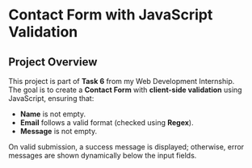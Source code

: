 # Contact Form with JavaScript Validation

## Project Overview
This project is part of **Task 6** from my Web Development Internship.  
The goal is to create a **Contact Form** with **client-side validation** using JavaScript, ensuring that:
- **Name** is not empty.
- **Email** follows a valid format (checked using **Regex**).
- **Message** is not empty.

On valid submission, a success message is displayed; otherwise, error messages are shown dynamically below the input fields.

